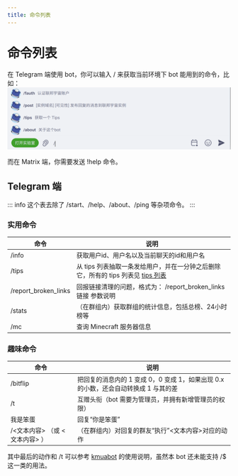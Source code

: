 ```yaml
---
title: 命令列表
---
```

# 命令列表
在 Telegram 端使用 bot，你可以输入 / 来获取当前环境下 bot 能用到的命令，比如：
![私聊环境下的命令列表](assets/command-list.png)

而在 Matrix 端，你需要发送 !help 命令。
## Telegram 端
::: info
这个表去除了 /start、/help、/about、/ping 等杂项命令。
:::
### 实用命令
| 命令                   | 说明                                                         |
|----------------------|------------------------------------------------------------|
| /info                | 获取用户id、用户名以及当前聊天的id和用户名                                    |
| /tips                | 从 tips 列表抽取一条发给用户，并在一分钟之后删除它，所有的 tips 列表见 [tips 列表](/tips) |
| /report_broken_links | 回报链接清理的问题，格式为： /report_broken_links 链接 参数说明                |
| /stats               | （在群组内）获取群组的统计信息，包括总榜、24小时榜等                                |
| /mc                  | 查询 Minecraft 服务器信息                                         |
### 趣味命令
| 命令                   | 说明                                                 |
|----------------------|----------------------------------------------------|
| /bitflip             | 把回复的消息内的 1 变成 0，0 变成 1，如果出现 0.x 的小数，还会自动转换成 1 与其的差 |
| /t                   | 互赠头衔（bot 需要为管理员，并拥有新增管理员的权限）                       |
| 我是笨蛋                 | 回复“你是笨蛋”                                           |
| /<文本内容> （或 \<文本内容> ） | （在群组内）对回复的群友“执行”<文本内容>对应的动作                        |

其中最后的动作和 /t 可以参考 [kmuabot](https://github.com/krau/kmua-bot/blob/d551f847547a8d97cc33b3c1906803dffe30c921/docs/docs/help.md) 的使用说明，虽然本 bot 还未能支持 /$ 这一类的用法。
